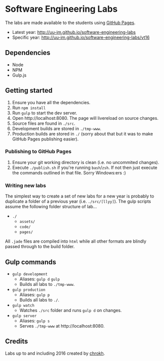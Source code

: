 # Software Engineering Labs

The labs are made available to the students using [GitHub Pages](https://pages.github.com/).

- Latest year: http://uu-im.github.io/software-engineering-labs
- Specific year: http://uu-im.github.io/software-engineering-labs/vt16



## Dependencies

- Node
- NPM
- Gulp.js


## Getting started

1. Ensure you have all the dependencies.
2. Run `npm install`
3. Run `gulp` to start the dev server.
4. Open http://localhost:8080. The page will livereload on source changes.
5. Source files are found in `./src`.
6. Development builds are stored in `./tmp-www`.
7. Production builds are stored in `./` (sorry about that but it was to make GitHub Pages publishing easier).



### Publishing to GitHub Pages

1. Ensure your git working directory is clean (i.e. no uncommited changes).
2. Execute `./publish.sh` if you're running `bash`/`zsh`. If not then just execute the commands outlined in that file. Sorry Windows:ers :)



### Writing new labs

The simplest way to create a set of new labs for a new year is probably to duplicate a folder of a previous year (i.e. `./src/[llyy]`). The gulp scripts assume the following folder structure of lab...

- `./`
  - `assets/`
  - `code/`
  - `pages/`

All `.jade` files are compiled into `html` while all other formats are blindly passed through to the build folder.



## Gulp commands

- `gulp development`
  - Aliases: `gulp d` `gulp`
  - Builds all labs to `./tmp-www`.
- `gulp production`
  - Aliases: `gulp p`
  - Builds all labs to `./`.
- `gulp watch`
  - Watches `./src` folder and runs `gulp d` on changes.
- `gulp server`
  - Aliases: `gulp s`
  - Serves `./tmp-www` at http://localhost:8080.

## Credits

Labs up to and including 2016 created by [chrokh](https://github.com/chrokh).
